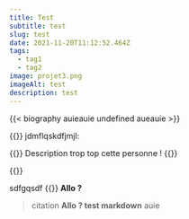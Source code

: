 ```yaml
---
title: Test
subtitle: test
slug: test
date: 2021-11-20T11:12:52.464Z
tags:
  - tag1
  - tag2
image: projet3.png
imageAlt: test
description: test
---
```

{{< biography auieauie undefined aueauie >}}

{{<paragraphe>}}
  jdmflqskdfjmjl:

  {{<biography image="auieauie.png" name="undefined">}}
    Description trop top cette personne !
  {{</biography>}}

  {{<separator/>}}

  sdfgqsdf
{{</paragraphe>}}
**Allo ?**
> citation
> **Allo ? test markdown** auie
